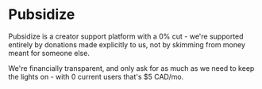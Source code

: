 # Pubsidize

Pubsidize is a creator support platform with a 0% cut - we're supported entirely by donations made explicitly to us, not by skimming from money meant for someone else.

We're financially transparent, and only ask for as much as we need to keep the lights on - with 0 current users that's $5 CAD/mo.
